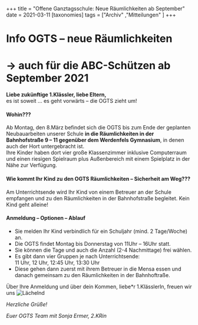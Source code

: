 +++
title = "Offene Ganztagsschule: Neue Räumlichkeiten ab September"
date = 2021-03-11
[taxonomies]
tags = ["Archiv" ,"Mitteilungen" ]
+++

# **Info OGTS – neue Räumlichkeiten**

# **→ auch für die ABC-Schützen ab September 2021**

**Liebe zukünftige 1.Klässler, liebe Eltern,**  
es ist soweit ... es geht vorwärts – die OGTS zieht um! 

#### **Wohin???**

Ab Montag, den 8.März befindet sich die OGTS bis zum Ende der geplanten Neubauarbeiten unserer Schule **in die Räumlichkeiten in der Bahnhofstraße 9 – 11 gegenüber dem Werdenfels Gymnasium**, in denen auch der Hort untergebracht ist.  
Ihre Kinder haben dort vier große Klassenzimmer inklusive Computerraum und einen riesigen Spielraum plus Außenbereich mit einem Spielplatz in der Nähe zur Verfügung.

#### **Wie kommt Ihr Kind zu den OGTS Räumlichkeiten – Sicherheit am Weg???**

Am Unterrichtsende wird Ihr Kind von einem Betreuer an der Schule empfangen und zu den Räumlichkeiten in der Bahnhofstraße begleitet. Kein Kind geht alleine!

#### **Anmeldung – Optionen – Ablauf**

- Sie melden Ihr Kind verbindlich für ein Schuljahr (mind. 2 Tage/Woche) an.
- Die OGTS findet Montag bis Donnerstag von 11Uhr – 16Uhr statt.
- Sie können die Tage und auch die Anzahl (2-4 Nachmittage) frei wählen.
- Es gibt dann vier Gruppen je nach Unterrichtsende:  
    11 Uhr, 12 Uhr, 12:45 Uhr, 13:30 Uhr
- Diese gehen dann zuerst mit ihrem Betreuer in die Mensa essen und danach gemeinsam zu den Räumlichkeiten in der Bahnhoftraße.

Über Ihre Anmeldung und über dein Kommen, liebe\*r 1.KlässlerIn, freuen wir uns ![Lächelnd](images/smiley-smile.gif)

_Herzliche Grüße!_

_Euer OGTS Team mit Sonja Ermer, 2.KRin_
